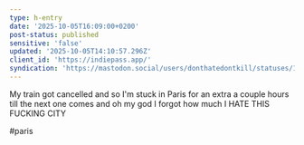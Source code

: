 ```yaml
---
type: h-entry
date: '2025-10-05T16:09:00+0200'
post-status: published
sensitive: 'false'
updated: '2025-10-05T14:10:57.296Z'
client_id: 'https://indiepass.app/'
syndication: 'https://mastodon.social/users/donthatedontkill/statuses/115321958749992389'
---
```

My train got cancelled and so I'm stuck in Paris for an extra a couple hours till the next one comes and oh my god I forgot how much I HATE THIS FUCKING CITY

#paris
